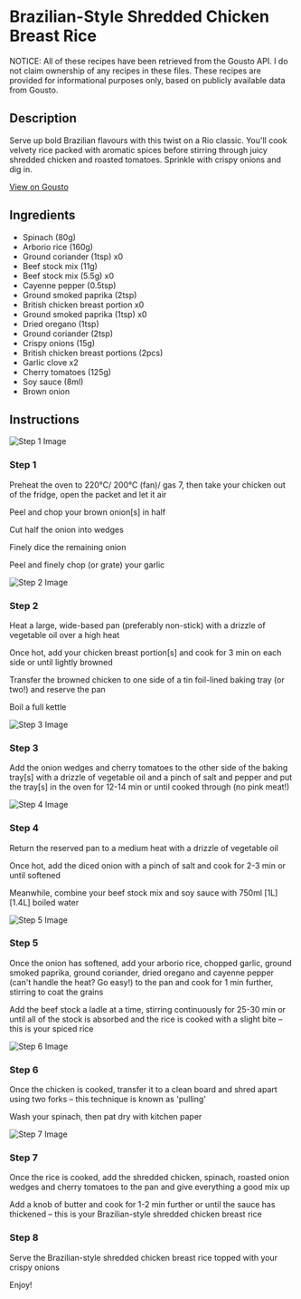 # Brazilian-Style Shredded Chicken Breast Rice

NOTICE: All of these recipes have been retrieved from the Gousto API. I do not claim ownership of any recipes in these files. These recipes are provided for informational purposes only, based on publicly available data from Gousto.

## Description

Serve up bold Brazilian flavours with this twist on a Rio classic. You'll cook velvety rice packed with aromatic spices before stirring through juicy shredded chicken and roasted tomatoes. Sprinkle with crispy onions and dig in. 

[View on Gousto](https://www.gousto.co.uk/recipes/cookbook/brazilian-style-shredded-chicken-breast-rice)

## Ingredients

- Spinach (80g)
- Arborio rice (160g)
- Ground coriander (1tsp) x0
- Beef stock mix (11g)
- Beef stock mix (5.5g) x0
- Cayenne pepper (0.5tsp)
- Ground smoked paprika (2tsp)
- British chicken breast portion x0
- Ground smoked paprika (1tsp) x0
- Dried oregano (1tsp)
- Ground coriander (2tsp)
- Crispy onions (15g)
- British chicken breast portions (2pcs)
- Garlic clove x2
- Cherry tomatoes (125g)
- Soy sauce (8ml)
- Brown onion

## Instructions

![Step 1 Image](https://production-media.gousto.co.uk/cms/recipe-step-image/step-1-copy-1666005890479-x200.jpg)

### Step 1

Preheat the oven to 220°C/ 200°C (fan)/ gas 7, then take your chicken out of the fridge, open the packet and let it air

Peel and chop your brown onion[s] in half

Cut half the onion into wedges

Finely dice the remaining onion

Peel and finely chop (or grate) your garlic

![Step 2 Image](https://production-media.gousto.co.uk/cms/recipe-step-image/step-2-1666005900400-x200.jpg)

### Step 2

Heat a large, wide-based pan (preferably non-stick) with a drizzle of vegetable oil over a high heat

Once hot, add your chicken breast portion[s] and cook for 3 min on each side or until lightly browned

Transfer the browned chicken to one side of a tin foil-lined baking tray (or two!) and reserve the pan

Boil a full kettle

![Step 3 Image](https://production-media.gousto.co.uk/cms/recipe-step-image/step-3-1666005905327-x200.jpg)

### Step 3

Add the onion wedges and cherry tomatoes to the other side of the baking tray[s] with a drizzle of vegetable oil and a pinch of salt and pepper and put the tray[s] in the oven for 12-14 min or until cooked through (no pink meat!)

![Step 4 Image](https://production-media.gousto.co.uk/cms/recipe-step-image/step-4-1666005908434-x200.jpg)

### Step 4

Return the reserved pan to a medium heat with a drizzle of vegetable oil

Once hot, add the diced onion with a pinch of salt and cook for 2-3 min or until softened

Meanwhile, combine your beef stock mix and soy sauce with 750ml <span class="text-purple">[1L]</span> <span class="text-danger">[1.4L]</span> boiled water

![Step 5 Image](https://production-media.gousto.co.uk/cms/recipe-step-image/step-5-1666005940850-x200.jpg)

### Step 5

Once the onion has softened, add your arborio rice, chopped garlic, ground smoked paprika, ground coriander, dried oregano and cayenne pepper (can't handle the heat? Go easy!) to the pan and cook for 1 min further, stirring to coat the grains

Add the beef stock a ladle at a time, stirring continuously for 25-30 min or until all of the stock is absorbed and the rice is cooked with a slight bite – this is your spiced rice

![Step 6 Image](https://production-media.gousto.co.uk/cms/recipe-step-image/step-6-1666005943752-x200.jpg)

### Step 6

Once the chicken is cooked, transfer it to a clean board and shred apart using two forks – this technique is known as 'pulling'

Wash your spinach, then pat dry with kitchen paper

![Step 7 Image](https://production-media.gousto.co.uk/cms/recipe-step-image/step-7-1666005917947-x200.jpg)

### Step 7

Once the rice is cooked, add the shredded chicken, spinach, roasted onion wedges and cherry tomatoes to the pan and give everything a good mix up

Add a knob of butter and cook for 1-2 min further or until the sauce has thickened – this is your Brazilian-style shredded chicken breast rice

### Step 8

Serve the Brazilian-style shredded chicken breast rice topped with your crispy onions

Enjoy!

